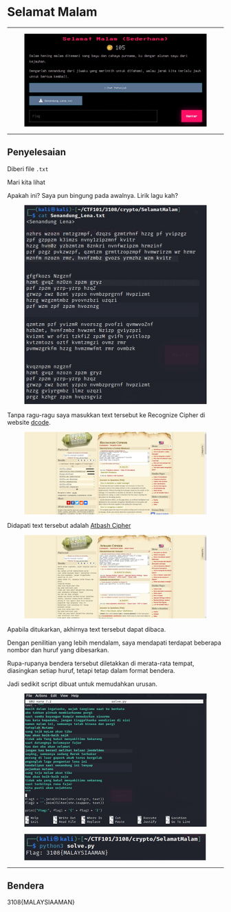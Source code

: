 # Selamat Malam

***

<figure><img src="../../../../.gitbook/assets/image (8) (1) (1).png" alt=""><figcaption></figcaption></figure>

***

## Penyelesaian

Diberi file `.txt`

Mari kita lihat

Apakah ini? Saya pun bingung pada awalnya. Lirik lagu kah?

<figure><img src="../../../../.gitbook/assets/image (9) (1).png" alt=""><figcaption></figcaption></figure>

Tanpa ragu-ragu saya masukkan text tersebut ke Recognize Cipher di website [dcode](https://www.dcode.fr/).

<figure><img src="../../../../.gitbook/assets/image (10) (1).png" alt=""><figcaption></figcaption></figure>

Didapati text tersebut adalah [Atbash Cipher](https://www.geeksforgeeks.org/implementing-atbash-cipher/)

<figure><img src="../../../../.gitbook/assets/image (11) (1).png" alt=""><figcaption></figcaption></figure>

Apabila ditukarkan, akhirnya text tersebut dapat dibaca.

Dengan penilitian yang lebih mendalam, saya mendapati terdapat beberapa nombor dan huruf yang dibesarkan.

Rupa-rupanya bendera tersebut diletakkan di merata-rata tempat, diasingkan setiap huruf, tetapi tetap dalam format bendera.

Jadi sedikit script dibuat untuk memudahkan urusan.

<figure><img src="../../../../.gitbook/assets/image (12) (1).png" alt=""><figcaption></figcaption></figure>

<figure><img src="../../../../.gitbook/assets/image (13) (1).png" alt=""><figcaption></figcaption></figure>

***

## Bendera

3108{MALAYSIAAMAN}
